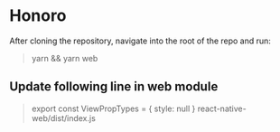 # Honoro

After cloning the repository, navigate into the root of the repo and run:

> yarn && yarn web

## Update following line in web module
> export const ViewPropTypes = { style: null }
react-native-web/dist/index.js